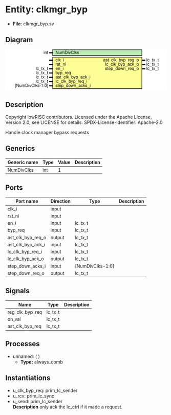 # Entity: clkmgr_byp

- **File**: clkmgr_byp.sv
## Diagram

![Diagram](clkmgr_byp.svg "Diagram")
## Description

 Copyright lowRISC contributors.
 Licensed under the Apache License, Version 2.0, see LICENSE for details.
 SPDX-License-Identifier: Apache-2.0

 Handle clock manager bypass requests

## Generics

| Generic name | Type | Value | Description |
| ------------ | ---- | ----- | ----------- |
| NumDivClks   | int  | 1     |             |
## Ports

| Port name         | Direction | Type             | Description |
| ----------------- | --------- | ---------------- | ----------- |
| clk_i             | input     |                  |             |
| rst_ni            | input     |                  |             |
| en_i              | input     | lc_tx_t          |             |
| byp_req           | input     | lc_tx_t          |             |
| ast_clk_byp_req_o | output    | lc_tx_t          |             |
| ast_clk_byp_ack_i | input     | lc_tx_t          |             |
| lc_clk_byp_req_i  | input     | lc_tx_t          |             |
| lc_clk_byp_ack_o  | output    | lc_tx_t          |             |
| step_down_acks_i  | input     | [NumDivClks-1:0] |             |
| step_down_req_o   | output    | lc_tx_t          |             |
## Signals

| Name            | Type    | Description |
| --------------- | ------- | ----------- |
| reg_clk_byp_req | lc_tx_t |             |
| on_val          | lc_tx_t |             |
| ast_clk_byp_req | lc_tx_t |             |
## Processes
- unnamed: (  )
  - **Type:** always_comb
## Instantiations

- u_clk_byp_req: prim_lc_sender
- u_rcv: prim_lc_sync
- u_send: prim_lc_sender
</br>**Description**
 only ack the lc_ctrl if it made a request.

